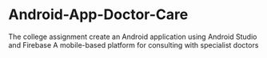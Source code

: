 # Android-App-Doctor-Care
The college assignment create an Android application using Android Studio and Firebase
A mobile-based platform for consulting with specialist doctors
